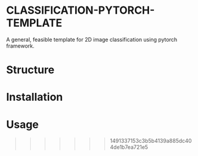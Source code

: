 # CLASSIFICATION-PYTORCH-TEMPLATE

A general, feasible template for 2D image classification using pytorch framework.

# Structure

# Installation

# Usage
>>>>>>> 1491337153c3b5b4139a885dc404de1b7ea721e5
